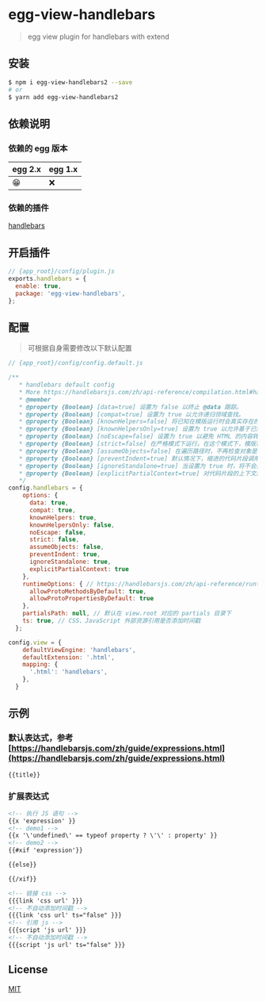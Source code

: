 # egg-view-handlebars

> egg view plugin for handlebars with extend

## 安装

```bash
$ npm i egg-view-handlebars2 --save
# or
$ yarn add egg-view-handlebars2
```

## 依赖说明

### 依赖的 egg 版本

egg 2.x | egg 1.x
--- | ---
😁 | ❌

### 依赖的插件

[handlebars](https://github.com/handlebars-lang/handlebars.js)

## 开启插件

```js
// {app_root}/config/plugin.js
exports.handlebars = {
  enable: true,
  package: 'egg-view-handlebars',
};
```

## 配置

> 可根据自身需要修改以下默认配置

```js
// {app_root}/config/config.default.js

/**
   * handlebars default config
   * More https://handlebarsjs.com/zh/api-reference/compilation.html#handlebars-compile-template-options
   * @member
   * @property {Boolean} [data=true] 设置为 false 以终止 @data 跟踪。
   * @property {Boolean} [compat=true] 设置为 true 以允许递归领域查找。
   * @property {Boolean} [knownHelpers=false] 将已知在模版运行时会真实存在的助手代码列表 Hash 化。输入本参数会使编译器在一些情况下优化。内置助手代码 已经在本列表里包含，但若设置本项为 false，内置的助手代码可能会被忽视。
   * @property {Boolean} [knownHelpersOnly=true] 设置为 true 以允许基于已知助手代码列表的进一步优化。
   * @property {Boolean} [noEscape=false] 设置为 true 以避免 HTML 的内容转义。
   * @property {Boolean} [strict=false] 在严格模式下运行。在这个模式下，模版将会对缺失参数抛出异常，而非静默忽略。同时，这种模式将会禁止逆操作，比如 {{^foo}}{{/foo}}，除非领域被特意包含在源对象中。
   * @property {Boolean} [assumeObjects=false] 在遍历路径时，不再检查对象是否存在。这是严格模式的子集，本子集在已知输入安全的情况下会生成最优模版。
   * @property {Boolean} [preventIndent=true] 默认情况下，缩进的代码片段调用将会导致代码片段整体全部被缩进。在代码片段写入 pre 标签时，这会造成未 预料到的结果。将本项设置成 true 可以避免这种自动缩进的功能。
   * @property {Boolean} [ignoreStandalone=true] 当设置为 true 时，将不会去除单独的标签。在这种情况下，不在同一行的代码块和代码片段将不会去除本行 里的空格。
   * @property {Boolean} [explicitPartialContext=true] 对代码片段的上下文进行精确设置。当开启时，没有设置上下文的代码片段将会依托空对象执行。
   */
config.handlebars = {
    options: {
      data: true,
      compat: true,
      knownHelpers: true,
      knownHelpersOnly: false,
      noEscape: false,
      strict: false,
      assumeObjects: false,
      preventIndent: true,
      ignoreStandalone: true,
      explicitPartialContext: true
    },
    runtimeOptions: { // https://handlebarsjs.com/zh/api-reference/runtime-options.html
      allowProtoMethodsByDefault: true,
      allowProtoPropertiesByDefault: true
    },
    partialsPath: null, // 默认在 view.root 对应的 partials 目录下
    ts: true, // CSS、JavaScript 外部资源引用是否添加时间戳
  };

config.view = {
    defaultViewEngine: 'handlebars',
    defaultExtension: '.html',
    mapping: {
      '.html': 'handlebars',
    },
  }
```

## 示例

### 默认表达式，参考 [https://handlebarsjs.com/zh/guide/expressions.html](https://handlebarsjs.com/zh/guide/expressions.html)

``` html 
{{title}}
```

### 扩展表达式

``` html
<!-- 执行 JS 语句 -->
{{x 'expression' }}
<!-- demo1 -->
{{x '\'undefined\' == typeof property ? \'\' : property' }}
<!-- demo2 -->
{{#xif 'expression'}}

{{else}}

{{/xif}}
```

``` html
<!-- 链接 css -->
{{{link 'css url' }}}
<!-- 不自动添加时间戳 -->
{{{link 'css url' ts="false" }}}
<!-- 引用 js -->
{{{script 'js url' }}}
<!-- 不自动添加时间戳 -->
{{{script 'js url' ts="false" }}}
```

## License

[MIT](LICENSE)